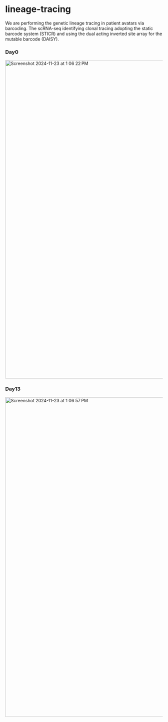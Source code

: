 # lineage-tracing
We are performing the genetic lineage tracing in patient avatars via barcoding. The scRNA-seq identifying clonal tracing adopting the static barcode system (STICR) and using the dual acting inverted site array for the mutable barcode (DAISY). 

### Day0 

<img width="1018" alt="Screenshot 2024-11-23 at 1 06 22 PM" src="https://github.com/user-attachments/assets/3f141f05-e8dd-4dbf-b56b-8eddf40ed32d">

### Day13

<img width="1022" alt="Screenshot 2024-11-23 at 1 06 57 PM" src="https://github.com/user-attachments/assets/b2e5ce68-7437-4480-a5a9-8882da4bbd9d">
